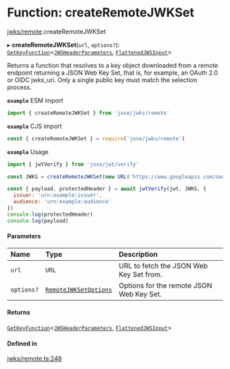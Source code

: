 # Function: createRemoteJWKSet

[jwks/remote](../modules/jwks_remote.md).createRemoteJWKSet

▸ **createRemoteJWKSet**(`url`, `options?`): [`GetKeyFunction`](../interfaces/types.getkeyfunction.md)<[`JWSHeaderParameters`](../interfaces/types.jwsheaderparameters.md), [`FlattenedJWSInput`](../interfaces/types.flattenedjwsinput.md)\>

Returns a function that resolves to a key object downloaded from a
remote endpoint returning a JSON Web Key Set, that is, for example,
an OAuth 2.0 or OIDC jwks_uri. Only a single public key must match
the selection process.

**`example`** ESM import
```js
import { createRemoteJWKSet } from 'jose/jwks/remote'
```

**`example`** CJS import
```js
const { createRemoteJWKSet } = require('jose/jwks/remote')
```

**`example`** Usage
```js
import { jwtVerify } from 'jose/jwt/verify'

const JWKS = createRemoteJWKSet(new URL('https://www.googleapis.com/oauth2/v3/certs'))

const { payload, protectedHeader } = await jwtVerify(jwt, JWKS, {
  issuer: 'urn:example:issuer',
  audience: 'urn:example:audience'
})
console.log(protectedHeader)
console.log(payload)
```

#### Parameters

| Name | Type | Description |
| :------ | :------ | :------ |
| `url` | `URL` | URL to fetch the JSON Web Key Set from. |
| `options?` | [`RemoteJWKSetOptions`](../interfaces/jwks_remote.remotejwksetoptions.md) | Options for the remote JSON Web Key Set. |

#### Returns

[`GetKeyFunction`](../interfaces/types.getkeyfunction.md)<[`JWSHeaderParameters`](../interfaces/types.jwsheaderparameters.md), [`FlattenedJWSInput`](../interfaces/types.flattenedjwsinput.md)\>

#### Defined in

[jwks/remote.ts:248](https://github.com/panva/jose/blob/v3.14.0/src/jwks/remote.ts#L248)
